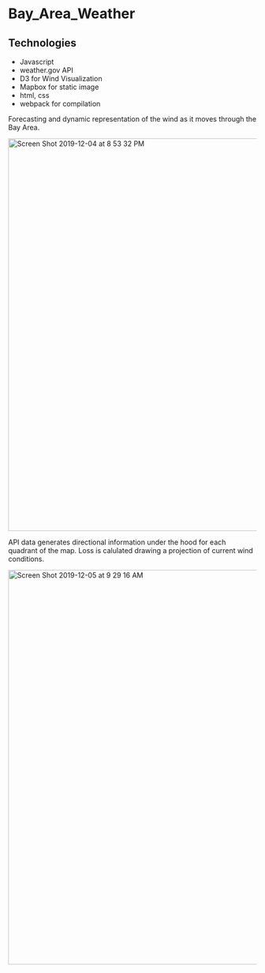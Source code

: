 # Bay_Area_Weather

## Technologies
  * Javascript
  * weather.gov API
  * D3 for Wind Visualization
  * Mapbox for static image
  * html, css
  * webpack for compilation
  
  
Forecasting and dynamic representation of the wind as it moves through the Bay Area. 
  
<img width="796" alt="Screen Shot 2019-12-04 at 8 53 32 PM" src="https://user-images.githubusercontent.com/52093281/70263494-56889880-174b-11ea-8d4e-a2afc041997d.png">

API data generates directional information under the hood for each quadrant of the map. Loss is calulated drawing a projection of current wind conditions.

<img width="800" alt="Screen Shot 2019-12-05 at 9 29 16 AM" src="https://user-images.githubusercontent.com/52093281/70263709-d7479480-174b-11ea-9086-5674eea7d3f3.png">
